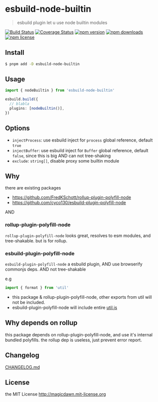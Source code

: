 # esbuild-node-builtin

> esbuild plugin let u use node builtin modules

[![Build Status](https://img.shields.io/github/workflow/status/magicdawn/esbuild-node-builtin/ci/main.svg?style=flat-square)](https://github.com/magicdawn/esbuild-node-builtin/actions/workflows/ci.yml)
[![Coverage Status](https://img.shields.io/codecov/c/github/magicdawn/esbuild-node-builtin/main.svg?style=flat-square)](https://codecov.io/gh/magicdawn/esbuild-node-builtin)
[![npm version](https://img.shields.io/npm/v/esbuild-node-builtin.svg?style=flat-square)](https://www.npmjs.com/package/esbuild-node-builtin)
[![npm downloads](https://img.shields.io/npm/dm/esbuild-node-builtin.svg?style=flat-square)](https://www.npmjs.com/package/esbuild-node-builtin)
[![npm license](https://img.shields.io/npm/l/esbuild-node-builtin.svg?style=flat-square)](http://magicdawn.mit-license.org)

## Install

```sh
$ pnpm add -D esbuild-node-builtin
```

## Usage

```ts
import { nodeBuiltin } from 'esbuild-node-builtin'

esbuild.build({
  // blabla
  plugins: [nodeBuiltin()],
})
```

## Options

- `injectProcess`: use esbuild inject for `process` global reference, default `true`
- `injectBuffer`: use esbuild inject for `Buffer` global reference, default `false`, since this is big AND can not tree-shaking
- `exclude`: `string[]`, disable proxy some builtin module

## Why

there are existing packages

- https://github.com/FredKSchott/rollup-plugin-polyfill-node
- https://github.com/cyco130/esbuild-plugin-polyfill-node

AND

### rollup-plugin-polyfill-node

`rollup-plugin-polyfill-node` looks great, resolves to esm modules, and tree-shakable. but is for rollup.

### esbuild-plugin-polyfill-node

`esbuild-plugin-polyfill-node` a esbuild plugin, AND use browserify commonjs deps.
AND not tree-shakable

e.g

```ts
import { format } from 'util'
```

- this package & rollup-plugin-polyfill-node, other exports from util will not be included.
- esbuild-plugin-polyfill-node will include entire [util.js](https://unpkg.com/browse/util@0.12.5/util.js)

## Why depends on rollup

this package depends on rollup-plugin-polyfill-node, and use it's internal bundled polyfills.
the rollup dep is useless, just prevent error report.

## Changelog

[CHANGELOG.md](CHANGELOG.md)

## License

the MIT License http://magicdawn.mit-license.org
